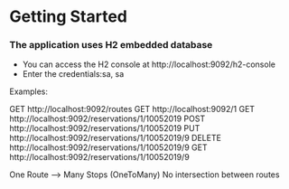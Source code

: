 # Getting Started

### The application uses H2 embedded database
* You can access the H2 console at http://localhost:9092/h2-console
* Enter the credentials:sa, sa

Examples:

GET    http://localhost:9092/routes
GET    http://localhost:9092/1
GET    http://localhost:9092/reservations/1/10052019
POST   http://localhost:9092/reservations/1/10052019
PUT    http://localhost:9092/reservations/1/10052019/9
DELETE http://localhost:9092/reservations/1/10052019/9
GET    http://localhost:9092/reservations/1/10052019/9

One Route --> Many Stops (OneToMany)
No intersection between routes




